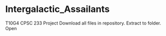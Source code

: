 # Intergalactic_Assailants
T10G4
CPSC 233 Project
Download all files in repository.
Extract to folder.
Open 
